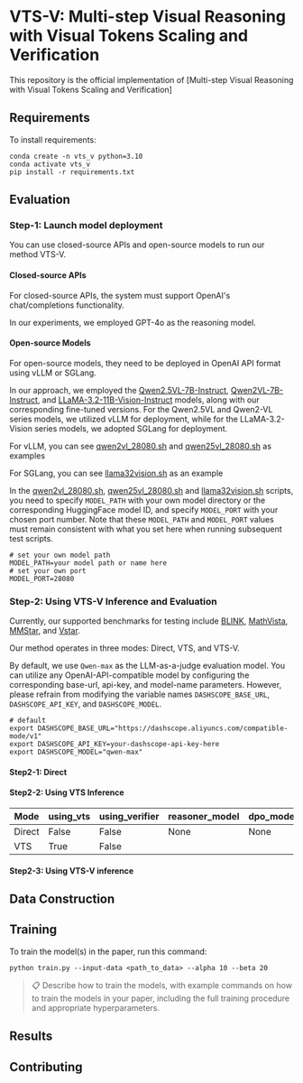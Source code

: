 # VTS-V: Multi-step Visual Reasoning with Visual Tokens Scaling and Verification

This repository is the official implementation of [Multi-step Visual Reasoning with Visual Tokens Scaling and Verification]

## Requirements

To install requirements:

```setup
conda create -n vts_v python=3.10
conda activate vts_v
pip install -r requirements.txt
```



## Evaluation

### Step-1: Launch model deployment

You can use closed-source APIs and open-source models to run our method VTS-V.

#### Closed-source APIs
For closed-source APIs, the system must support OpenAI's chat/completions functionality. 

In our experiments, we employed GPT-4o as the reasoning model.

#### Open-source Models

For open-source models, they need to be deployed in OpenAI API format using vLLM or SGLang.

In our approach, we employed the [Qwen2.5VL-7B-Instruct](https://huggingface.co/Qwen/Qwen2.5-VL-7B-Instruct), [Qwen2VL-7B-Instruct](https://huggingface.co/Qwen/Qwen2-VL-7B-Instruct), and [LLaMA-3.2-11B-Vision-Instruct](https://huggingface.co/meta-llama/Llama-3.2-11B-Vision-Instruct) models, along with our corresponding fine-tuned versions. For the Qwen2.5VL and Qwen2-VL series models, we utilized vLLM for deployment, while for the LLaMA-3.2-Vision series models, we adopted SGLang for deployment.

For vLLM, you can see [qwen2vl_28080.sh](./client/vllm/qwen2vl_28080.sh) and [qwen25vl_28080.sh](./client/vllm/qwen25vl_28080.sh) as examples

For SGLang, you can see [llama32vision.sh](./client/sglang/llama32vision_28080.sh) as an example


In the [qwen2vl_28080.sh](./client/vllm/qwen2vl_28080.sh), [qwen25vl_28080.sh](./client/vllm/qwen25vl_28080.sh) and [llama32vision.sh](./client/sglang/llama32vision_28080.sh) scripts, you need to specify `MODEL_PATH` with your own model directory or the corresponding HuggingFace model ID, and specify `MODEL_PORT` with your chosen port number. Note that these `MODEL_PATH` and `MODEL_PORT` values must remain consistent with what you set here when running subsequent test scripts.

```
# set your own model path
MODEL_PATH=your model path or name here
# set your own port
MODEL_PORT=28080
```

### Step-2: Using VTS-V Inference and Evaluation

Currently, our supported benchmarks for testing include [BLINK](https://huggingface.co/datasets/BLINK-Benchmark/BLINK), [MathVista](https://huggingface.co/datasets/AI4Math/MathVista), [MMStar](https://huggingface.co/datasets/Lin-Chen/MMStar), and [Vstar](https://huggingface.co/datasets/craigwu/vstar_bench).

Our method operates in three modes: Direct, VTS, and VTS-V.

By default, we use `Qwen-max` as the LLM-as-a-judge evaluation model. You can utilize any OpenAI-API-compatible model by configuring the corresponding base-url, api-key, and model-name parameters. However, please refrain from modifying the variable names `DASHSCOPE_BASE_URL`, `DASHSCOPE_API_KEY`, and `DASHSCOPE_MODEL`.
```
# default 
export DASHSCOPE_BASE_URL="https://dashscope.aliyuncs.com/compatible-mode/v1"
export DASHSCOPE_API_KEY=your-dashscope-api-key-here
export DASHSCOPE_MODEL="qwen-max"
```


#### Step2-1: Direct 


#### Step2-2: Using VTS Inference




| Mode | using_vts | using_verifier | reasoner_model| dpo_model_path | ref_model_path|
|------| --------- |----------------| --------------|----------------| ---------------|
|Direct| False     |   False        | None          | None           | None           |
|VTS   | True      | False          |

#### Step2-3: Using VTS-V inference


## Data Construction




## Training

To train the model(s) in the paper, run this command:

```train
python train.py --input-data <path_to_data> --alpha 10 --beta 20
```

>📋  Describe how to train the models, with example commands on how to train the models in your paper, including the full training procedure and appropriate hyperparameters.


## Results


## Contributing
